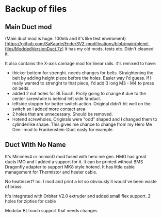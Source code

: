 # Backup of files
## Main Duct mod
(Main duct mod is huge. 100mb and it's like test enviroment)[https://github.com/SaKaarle/Ender3V2-modifications/blob/main/blend-files/ModdedVersionDuct.7z]
It has my old mods, tests etc. Didn't cleaned it.

It also contains the X-axis carriage mod for linear rails. It's remixed to have:
- thicker bottom for strenght. needs changes for belts. Straightening the belt by adding height piece before the holes. Easier way i'd guess. If I really wanted to strenght to that piece, I'd add 3 long M3 - M4 to press on belts.
- added 2 nut holes for BLTouch. Prolly going to change it due to the center screwhole is behind left side fanduct.
- leftside stopper for better switch action. Original didn't hit well on the switch so I added more contact area
- 2 holes that are unnecessary. Should be removed.
- Hotend screwholes. Originals were "odd" shaped and I changed them to cylinderlike shape. This gives me chance to change from my Hero Me Gen -mod to Frankenstein-Duct easly for example.

## Duct With No Name
It's Minimev4 or minionD mod fused with hero me gen. HMG has great ducts IMO and I added a support for it. It can be printed without BMS Dragonfly adapter to support MK8 style hotend.
It has little cable management for Thermistor and heater cable.

No heatinsert? no. I mod and print a lot so obviously it would've been waste of brass. 

It's integrated with Orbiter V2.0 extruder and added small flex support. 2 holes for zipties for cable

Modular BLTouch support that needs changes
